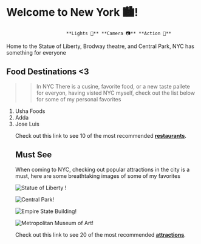 <h1> Welcome to New York 🏙️! </h1>
                 
                          **Lights 📸** **Camera 📷** **Action 🎥** 
 
 Home to the Statue of Liberty, Brodway theatre, and Central Park, NYC has something for                                                                              everyone 
    

<h2> Food Destinations <3 </h2>

>>In NYC There is a cusine, favorite food, or a new taste pallete for everyon, having visted NYC myself, check out the list below for some of my personal favorites 
<ol>
<li>
Usha Foods 
<li>
Adda </li>
<li>
Jose Luis
 </li>
  
Check out this link to see  10 of the most recommended **[restaurants](https://migrationology.com/restaurants-in-nyc/)**.


 <h2> Must See </h2>
 When coming to NYC, checking out popular attractions in the city is a must, here are some breathtaking images of some of my favorites 
  
![Statue of Liberty !](//images.app.goo.gl/1XnWr42JPGHM8vbf7 "Statue of Liberty")

![Central Park!](//images.app.goo.gl/Wnz7zRQZmdSRzPEo6 "Central Park") 
 
![Empire State Building!](//https://images.app.goo.gl/H24qoseiA6eddSqi6 "Empire State Building")
 
![Metropolitan Museum of Art!](//https://images.app.goo.gl/71aGZy87dN5paZmo7 "Metropolitan Museum of Art")

Check out this link to see  20 of the most recommended **[attractions](https://www.planetware.com/tourist-attractions-/new-york-city-us-ny-nyc.htm)**. 
 



